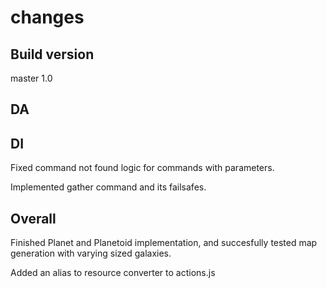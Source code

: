 # changes

## Build version

master 1.0

## DA

## DI

Fixed command not found logic for commands with parameters.

Implemented gather command and its failsafes.

## Overall

Finished Planet and Planetoid implementation, and succesfully tested map generation with varying sized galaxies.

Added an alias to resource converter to actions.js
